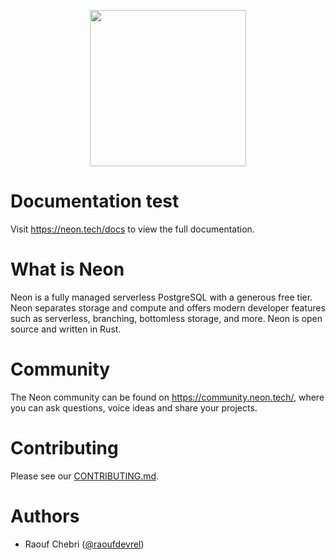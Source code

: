 <p align="center">
  <img width="250px" src="https://user-images.githubusercontent.com/13738772/196940265-9671ea80-5d19-4bb0-ae96-8c1611472991.svg" />
<p align="center">

# Documentation test

Visit https://neon.tech/docs to view the full documentation.

# What is Neon

Neon is a fully managed serverless PostgreSQL with a generous free tier. Neon separates storage and compute and offers modern developer features such as serverless, branching, bottomless storage, and more. Neon is open source and written in Rust.

# Community

The Neon community can be found on https://community.neon.tech/, where you can ask questions, voice ideas and share your projects.

# Contributing

Please see our [CONTRIBUTING.md](https://github.com/neondatabase/neon/blob/main/CONTRIBUTING.md).

# Authors

- Raouf Chebri ([@raoufdevrel](https://twitter.com/raoufdevrel))
